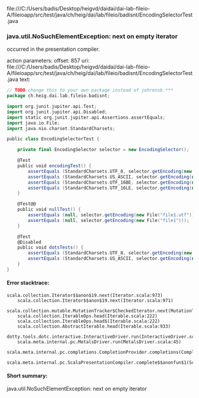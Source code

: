 file:///C:/Users/badis/Desktop/heigvd/daidai/dai-lab-fileio-A/fileioapp/src/test/java/ch/heig/dai/lab/fileio/badisnt/EncodingSelectorTest.java
### java.util.NoSuchElementException: next on empty iterator

occurred in the presentation compiler.

action parameters:
offset: 857
uri: file:///C:/Users/badis/Desktop/heigvd/daidai/dai-lab-fileio-A/fileioapp/src/test/java/ch/heig/dai/lab/fileio/badisnt/EncodingSelectorTest.java
text:
```scala
// TODO change this to your own package instead of jehrensb ***
package ch.heig.dai.lab.fileio.badisnt;

import org.junit.jupiter.api.Test;
import org.junit.jupiter.api.Disabled;
import static org.junit.jupiter.api.Assertions.assertEquals;
import java.io.File;
import java.nio.charset.StandardCharsets;

public class EncodingSelectorTest {

    private final EncodingSelector selector = new EncodingSelector();

    @Test
    public void encodingTest() {
        assertEquals (StandardCharsets.UTF_8, selector.getEncoding(new File("file1.utf8")));
        assertEquals (StandardCharsets.US_ASCII, selector.getEncoding(new File("file1.txt")));
        assertEquals (StandardCharsets.UTF_16BE, selector.getEncoding(new File("file1.utf16be")));
        assertEquals (StandardCharsets.UTF_16LE, selector.getEncoding(new File("file1.utf16le")));
    }

    @Test@@
    public void nullTest() {
        assertEquals (null, selector.getEncoding(new File("file1.utf")));
        assertEquals (null, selector.getEncoding(new File("file1")));
    }

    @Test
    @Disabled
    public void dotsTests() {
        assertEquals (StandardCharsets.UTF_8, selector.getEncoding(new File("file1.txt.utf8")));
        assertEquals (StandardCharsets.US_ASCII, selector.getEncoding(new File("file1.utf8.txt")));
    }
}
```



#### Error stacktrace:

```
scala.collection.Iterator$$anon$19.next(Iterator.scala:973)
	scala.collection.Iterator$$anon$19.next(Iterator.scala:971)
	scala.collection.mutable.MutationTracker$CheckedIterator.next(MutationTracker.scala:76)
	scala.collection.IterableOps.head(Iterable.scala:222)
	scala.collection.IterableOps.head$(Iterable.scala:222)
	scala.collection.AbstractIterable.head(Iterable.scala:933)
	dotty.tools.dotc.interactive.InteractiveDriver.run(InteractiveDriver.scala:168)
	scala.meta.internal.pc.MetalsDriver.run(MetalsDriver.scala:45)
	scala.meta.internal.pc.completions.CompletionProvider.completions(CompletionProvider.scala:46)
	scala.meta.internal.pc.ScalaPresentationCompiler.complete$$anonfun$1(ScalaPresentationCompiler.scala:123)
```
#### Short summary: 

java.util.NoSuchElementException: next on empty iterator